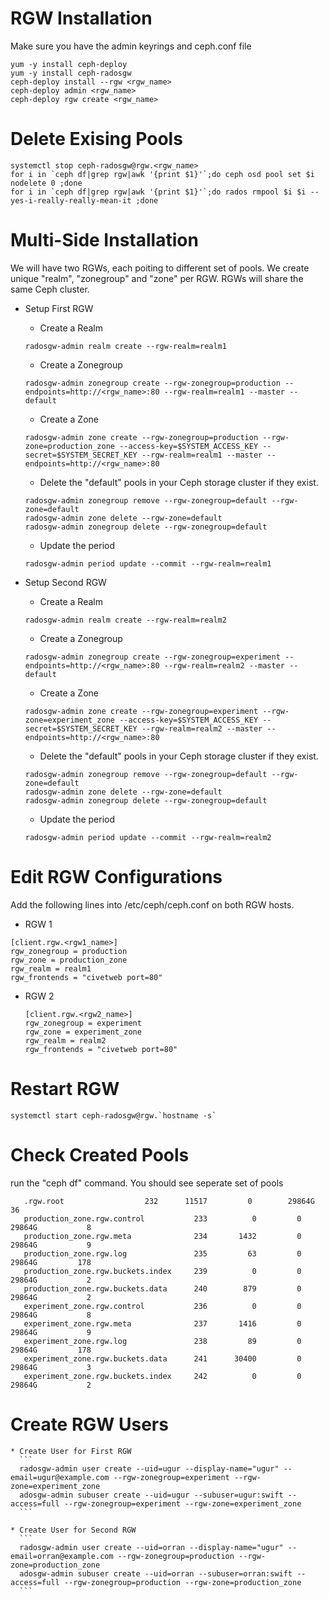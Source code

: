 # RGW Installation
Make sure you have the admin keyrings and ceph.conf file
```
yum -y install ceph-deploy
yum -y install ceph-radosgw
ceph-deploy install --rgw <rgw_name>
ceph-deploy admin <rgw_name>
ceph-deploy rgw create <rgw_name>
````


# Delete Exising Pools
```
systemctl stop ceph-radosgw@rgw.<rgw_name>
for i in `ceph df|grep rgw|awk '{print $1}'`;do ceph osd pool set $i nodelete 0 ;done
for i in `ceph df|grep rgw|awk '{print $1}'`;do rados rmpool $i $i --yes-i-really-really-mean-it ;done
```

# Multi-Side Installation
We will have two RGWs, each poiting to different set of pools. 
We create unique "realm", "zonegroup" and "zone" per RGW. 
RGWs will share the same Ceph cluster.

* Setup First RGW
  * Create a Realm 
  ```
  radosgw-admin realm create --rgw-realm=realm1
  ```
   * Create a Zonegroup
  ```
  radosgw-admin zonegroup create --rgw-zonegroup=production --endpoints=http://<rgw_name>:80 --rgw-realm=realm1 --master --default
  ```
  * Create a Zone
  ``` 
  radosgw-admin zone create --rgw-zonegroup=production --rgw-zone=production_zone --access-key=$SYSTEM_ACCESS_KEY --secret=$SYSTEM_SECRET_KEY --rgw-realm=realm1 --master --endpoints=http://<rgw_name>:80
  ```
  * Delete the "default" pools in your Ceph storage cluster if they exist.
  ```
  radosgw-admin zonegroup remove --rgw-zonegroup=default --rgw-zone=default
  radosgw-admin zone delete --rgw-zone=default
  radosgw-admin zonegroup delete --rgw-zonegroup=default  
  ```
  * Update the period
  ```
  radosgw-admin period update --commit --rgw-realm=realm1
  ```
 
 * Setup Second RGW
   * Create a Realm 
    ```
    radosgw-admin realm create --rgw-realm=realm2
    ```
   * Create a Zonegroup
    ```
    radosgw-admin zonegroup create --rgw-zonegroup=experiment --endpoints=http://<rgw_name>:80 --rgw-realm=realm2 --master --default
    ```
   * Create a Zone
    ```
    radosgw-admin zone create --rgw-zonegroup=experiment --rgw-zone=experiment_zone --access-key=$SYSTEM_ACCESS_KEY --secret=$SYSTEM_SECRET_KEY --rgw-realm=realm2 --master --endpoints=http://<rgw_name>:80
    ```
   * Delete the "default" pools in your Ceph storage cluster if they exist.
    ```
    radosgw-admin zonegroup remove --rgw-zonegroup=default --rgw-zone=default
    radosgw-admin zone delete --rgw-zone=default
    radosgw-admin zonegroup delete --rgw-zonegroup=default  
    ```
    * Update the period
   ```
   radosgw-admin period update --commit --rgw-realm=realm2
   ```
  
 # Edit RGW Configurations
 Add the following lines into /etc/ceph/ceph.conf on both RGW hosts.
  * RGW 1
   ```
   [client.rgw.<rgw1_name>]
   rgw_zonegroup = production
   rgw_zone = production_zone
   rgw_realm = realm1
   rgw_frontends = "civetweb port=80"
   ```
 * RGW 2
   ```
   [client.rgw.<rgw2_name>]
   rgw_zonegroup = experiment
   rgw_zone = experiment_zone
   rgw_realm = realm2
   rgw_frontends = "civetweb port=80"
   ```
 
 # Restart RGW
 ```
 systemctl start ceph-radosgw@rgw.`hostname -s`
 ```
 
 # Check Created Pools
 run the "ceph df" command. You should see seperate set of pools
 ```
    .rgw.root                  232      11517         0        29864G          36
    production_zone.rgw.control           233          0         0        29864G           8
    production_zone.rgw.meta              234       1432         0        29864G           9
    production_zone.rgw.log               235         63         0        29864G         178
    production_zone.rgw.buckets.index     239          0         0        29864G           2
    production_zone.rgw.buckets.data      240        879         0        29864G           2
    experiment_zone.rgw.control           236          0         0        29864G           8
    experiment_zone.rgw.meta              237       1416         0        29864G           9
    experiment_zone.rgw.log               238         89         0        29864G         178
    experiment_zone.rgw.buckets.data      241      30400         0        29864G           3
    experiment_zone.rgw.buckets.index     242          0         0        29864G           2
 ``` 
# Create RGW Users
    * Create User for First RGW
      ```
      radosgw-admin user create --uid=ugur --display-name="ugur" --email=ugur@example.com --rgw-zonegroup=experiment --rgw-zone=experiment_zone
      adosgw-admin subuser create --uid=ugur --subuser=ugur:swift --access=full --rgw-zonegroup=experiment --rgw-zone=experiment_zone
      ```
      
    * Create User for Second RGW
      ```
      radosgw-admin user create --uid=orran --display-name="ugur" --email=orran@example.com --rgw-zonegroup=production --rgw-zone=production_zone
      adosgw-admin subuser create --uid=orran --subuser=orran:swift --access=full --rgw-zonegroup=production --rgw-zone=production_zone
      ```
   
   
   
   
   
